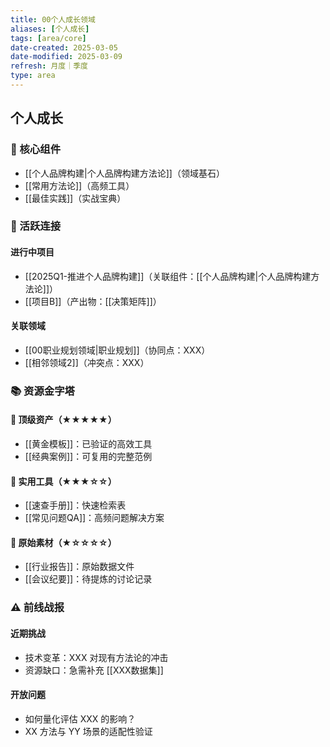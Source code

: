```yaml
---
title: 00个人成长领域
aliases: [个人成长]
tags: [area/core]
date-created: 2025-03-05
date-modified: 2025-03-09
refresh: 月度｜季度
type: area
---
```


## 个人成长

### 🧱 核心组件

- [[个人品牌构建|个人品牌构建方法论]]（领域基石）
- [[常用方法论]]（高频工具）
- [[最佳实践]]（实战宝典）

### 🔄 活跃连接

#### 进行中项目

- [[2025Q1-推进个人品牌构建]]（关联组件：[[个人品牌构建|个人品牌构建方法论]]）
- [[项目B]]（产出物：[[决策矩阵]]）

#### 关联领域

- [[00职业规划领域|职业规划]]（协同点：XXX）
- [[相邻领域2]]（冲突点：XXX）

### 📚 资源金字塔

#### 🌟 顶级资产（★★★★★）

- [[黄金模板]]：已验证的高效工具
- [[经典案例]]：可复用的完整范例

#### 💼 实用工具（★★★☆☆）

- [[速查手册]]：快速检索表
- [[常见问题QA]]：高频问题解决方案

#### 🧩 原始素材（★☆☆☆☆）

- [[行业报告]]：原始数据文件
- [[会议纪要]]：待提炼的讨论记录

### ⚠️ 前线战报

#### 近期挑战

- 技术变革：XXX 对现有方法论的冲击
- 资源缺口：急需补充 [[XXX数据集]]

#### 开放问题

- 如何量化评估 XXX 的影响？
- XX 方法与 YY 场景的适配性验证
